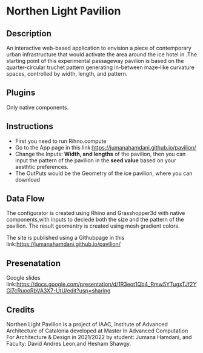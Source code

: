 # Northen Light Pavilion


## Description

An interactive web-based application to envision a piece of contemporary urban infrastructure that would activate the area around the ice hotel in .The starting point of this experimental passageway pavilion is based on the quarter-circular truchet pattern generating in-between maze-like curvature spaces, controlled by width, length, and pattern.


## Plugins

Only native components.

## Instructions
- First you need to run Rihno.compute
- Go to the App page in this link:https://jumanahamdani.github.io/pavilion/
- Change the Inputs: **Width, and  lengths** of the pavilion, then you can input the pattern of the pavilion in the **seed value** based on your aesthtic preferences.
- The OutPuts would be the Geometry of the ice pavilion, where you can download

## Data Flow

The configurator is created using Rhino and Grasshopper3d with native components,with inputs to deciede both the size and the pattern of the pavilion. The result geomentry is created using mesh gradient colors.

The site is published using a Githubpage in this link:https://jumanahamdani.github.io/pavilion/


## Presenatation
Google slides link:https://docs.google.com/presentation/d/1R3eot1Qb4_Rmw5YTugxTJf2YGj7cRuooRbVA3X7-UtU/edit?usp=sharing


## Credits

Northen Light Pavilion is a project of IAAC, Institute of Advanced Architecture of Catalonia developed at Master In Advanced Computation For Architecture & Design in 2021/2022 by student: Jumana Hamdani, and Faculty: David Andres Leon,and Hesham Shawgy.
